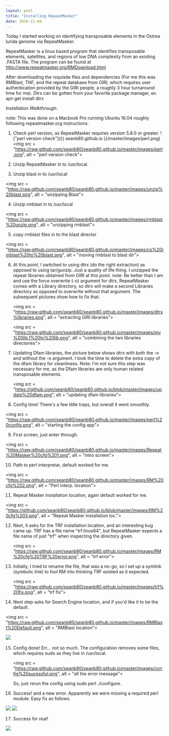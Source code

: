 ```yaml
---
layout: post
title: "Installing RepeatMasker"
date: 2016-11-04
---
```


Today I started working on identifying transposable elements in the Ostrea lurida genome via RepeatMasker.

RepeatMasker is a linux based program that identifies transposable elements, satellites, and regions of 
low DNA complexity from an existing .FASTA file. The program can be found at http://www.repeatmasker.org/RMDownload.html

After downloading the requisite files and dependencies (For me this was RMBlast, TNF, and the repeat database from GIRI, which requires user authentication provided by the GIRI people, a roughly 3 hour turnaround time for me). Dtrx can be gotten from
your favorite package manager, ex. apt-get install dtrx

<em>Installation Walkthrough</em>:

note: This was done on a Macbook Pro running Ubuntu 16.04 roughly following repeatmasker.org instructions.

1. Check perl version, as RepeatMasker requires version 5.8.0 or greater.
!["perl version check"]({{ seanb80.github.io }}/master/images/perl.png)
<img src = "https://raw.github.com/seanb80/seanb80.github.io/master/images/perl.png", alt = "perl version check">

2. Unzip RepeatMasker in to /usr/local.

3. Unzip blast in to /usr/local

<img src = "https://raw.github.com/seanb80/seanb80.github.io/master/images/unzip%20blast.png", alt = "unzipping Blast">

4. Unzip rmblast in to /usr/local

<img src = "https://raw.github.com/seanb80/seanb80.github.io/master/images/rmblast%20unzip.png", alt = "unzipping rmblast">

5. copy rmblast files in to the blast director

<img src = "https://raw.github.com/seanb80/seanb80.github.io/master/images/cp%20rmblast%20to%20blast.png", alt = "moving rmblast to blast dir">

6. At this point, I switched to using dtrx (do the right extraction) as opposed to using tar/gunzip. 
   Just a quality of life thing. I unzipped the repeat libraries obtained from GIRI at this point.
   note: Be better than I am and use the force overwrite (-o) argument for dtrx, RepeatMasker comes with a 
   Library directory, so dtrx will make a second Libraries directory as opposed to overwrite without that 
   argument. The subsequent pictures show how to fix that. 
   
   <img src = "https://raw.github.com/seanb80/seanb80.github.io/master/images/dtrx%libraries.png", alt = "extracting GIRI libraries">
   
   <img src = "https://raw.github.com/seanb80/seanb80.github.io/master/images/mv%20lib.1%20to%20lib.png", alt = "combining the two libraries directories">
  
7. Updating Dfam libraries, the picture below shows dtrx with both the -o and without the -o argument. I took the time 
   to delete the extra copy of the dfam library for cleanliness. Note: I'm not sure this step was necessary for me, as the
   Dfam libraries are only human related transposable elements.
     
     <img src = "https://github.com/seanb80/seanb80.github.io/blob/master/images/update%20dfam.png", alt = "updating dfam libraries">
   
8. Config time! There's a few little traps, but overall it went smoothly.

  <img src = "https://raw.github.com/seanb80/seanb80.github.io/master/images/perl%20config.png", alt = "starting the config app">
  
9. First screen, just enter through.

  <img src = "https://raw.github.com/seanb80/seanb80.github.io/master/images/Repeat%20Masker%20cfg%201.png", alt = "intro screen">
  
10. Path to perl interpretar, default worked for me.

  <img src = "https://raw.github.com/seanb80/seanb80.github.io/master/images/RM%20cfg%202.png", alt = "Perl interp. location">
  
11. Repeat Masker installation location, again default worked for me.

  <img src = "https://github.com/seanb80/seanb80.github.io/blob/master/images/RM%20cfg%203.png", alt = "Repeat Masker installation loc.">
  
12. Next, it asks for the TRF installation location, and an interesting bug came up. TRF has a file name "trf.linux64", 
    but RepeatMasker expects a file name of just "trf" when inspecting the directory given. 
    
    <img src = "https://raw.github.com/seanb80/seanb80.github.io/master/images/RM%20cfg%20TRF%20error.png", alt = "trf error">
    
13. Initially, I tried to rename the file, that was a no-go, so I set up a symlink (symbolic link) to fool RM into thinking 
    TRF existed as it expected. 
    
    <img src = "https://raw.github.com/seanb80/seanb80.github.io/master/images/trf%20fix.png", alt = "trf fix">
    
14. Next step asks for Search Engine location, and if you'd like it to be the default. 

  <img src = "https://raw.github.com/seanb80/seanb80.github.io/master/images/RMBlast%20Default.png", alt = "RMBlast location">
  
  <img src = "https://raw.github.com/seanb80/seanb80.github.io/master/images/RMBlast%20Configured.png">
  
15. Config done! Err... not so much. The configuration removes some files, which requires sudo as they live in /usr/local. 
    
    <img src = "https://raw.github.com/seanb80/seanb80.github.io/master/images/config%20sucessful.png", alt = "all the error message">
    
    So, just rerun the config using sudo perl ./configure. 
    
16. Success! and a new error. Apparently we were missing a required perl module. Easy fix as follows.

  <img src = "https://raw.github.com/seanb80/seanb80.github.io/master/images/Success%20and%20new%20error.png">
  
  <img src = "https://raw.github.com/seanb80/seanb80.github.io/master/images/perl%20fix%20soundex.png">
  
17. Success for real! 

  <img src = "https://raw.github.com/seanb80/seanb80.github.io/master/images/success%20for%20real.png">
  
  

  
